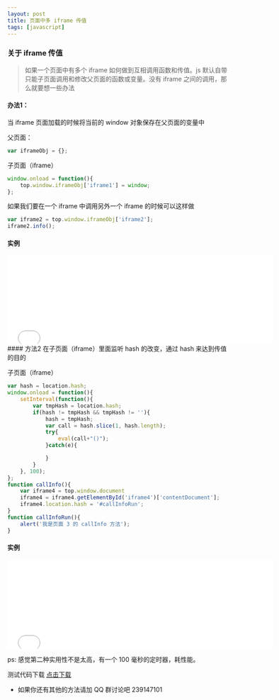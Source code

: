 ```yaml
---
layout: post
title: 页面中多 iframe 传值
tags: [javascript]
---
```


### 关于 iframe 传值
> 如果一个页面中有多个 iframe 如何做到互相调用函数和传值。js 默认自带 只能子页面调用和修改父页面的函数或变量。没有 iframe 之间的调用，那么就要想一些办法

#### 办法1：

当 iframe 页面加载的时候将当前的 window 对象保存在父页面的变量中

父页面：

```javascript
var iframeObj = {};
```
子页面（iframe）

```javascript
window.onload = function(){
    top.window.iframeObj['iframe1'] = window;
};
```
如果我们要在一个 iframe 中调用另外一个 iframe 的时候可以这样做

```javascript
var iframe2 = top.window.iframeObj['iframe2'];
iframe2.info();
```
#### 实例
<iframe  frameborder="0" scrolling="no" src="/resource/iframebyvalue/demo1.html" width="600" height="200"></iframe>
 
<br>
#### 方法2
在子页面（iframe）里面监听 hash 的改变，通过 hash 来达到传值的目的

子页面（iframe）

```javascript
var hash = location.hash;
window.onload = function(){
    setInterval(function(){
        var tmpHash = location.hash;
        if(hash != tmpHash && tmpHash != ''){
            hash = tmpHash;
            var call = hash.slice(1, hash.length);
            try{
                eval(call+"()");
            }catch(e){

            }
        }
    }, 100);
};
function callInfo(){
    var iframe4 = top.window.document
    iframe4 = iframe4.getElementById('iframe4')['contentDocument'];
    iframe4.location.hash = '#callInfoRun';
}
function callInfoRun(){
    alert('我是页面 3 的 callInfo 方法');
}
```
#### 实例
<iframe  frameborder="0" scrolling="no" src="/resource/iframebyvalue/demo2.html" width="600" height="200"></iframe>

ps: 感觉第二种实用性不是太高，有一个 100 毫秒的定时器，耗性能。
 
 测试代码下载 [点击下载](/resource/iframebyvalue/iframe.zip)
 
 * 如果你还有其他的方法请加 QQ 群讨论吧 239147101
 